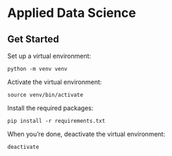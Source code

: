 # Applied Data Science
## Get Started

Set up a virtual environment:
```
python -m venv venv
```

Activate the virtual environment:
```
source venv/bin/activate
```

Install the required packages:
```
pip install -r requirements.txt
```

When you’re done, deactivate the virtual environment:
```
deactivate
```
